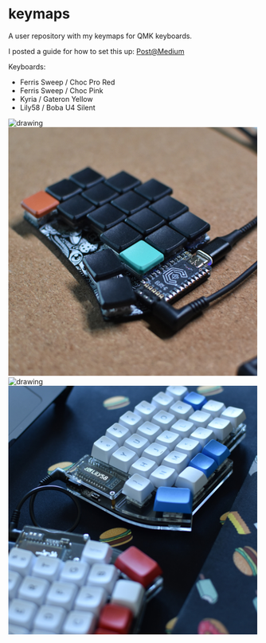 # keymaps
A user repository with my keymaps for QMK keyboards.

I posted a guide for how to set this up: [Post@Medium](https://medium.com/@patrick.elmquist/separate-keymap-repo-for-qmk-136ff5a419bd)

Keyboards:
- Ferris Sweep / Choc Pro Red
- Ferris Sweep / Choc Pink
- Kyria / Gateron Yellow
- Lily58 / Boba U4 Silent

<img src="images/sweep-pro-red.jpg" alt="drawing" width="500"/><img src="images/sweep-pink.jpg" alt="drawing" width="500"/><img src="images/kyria.jpg" alt="drawing" width="500"/><img src="images/lily58.jpg" alt="drawing" width="500"/>
